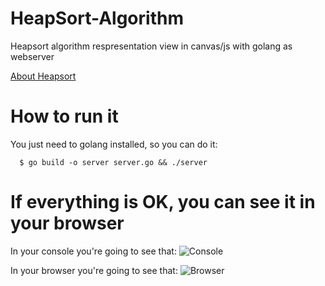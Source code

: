 # HeapSort-Algorithm
Heapsort algorithm respresentation view in canvas/js with golang as webserver

[About Heapsort](https://www.geeksforgeeks.org/heap-sort/)
# How to run it
You just need to golang installed, so you can do it:

```console
  $ go build -o server server.go && ./server
```

# If everything is OK, you can see it in your browser

In your console you're going to see that:
![Console](https://raw.githubusercontent.com/n0bode/HeadSort-Algorithm/master/images/console.png)

In your browser you're going to see that:
![Browser](https://raw.githubusercontent.com/n0bode/HeadSort-Algorithm/master/images/algorithm.gif)
